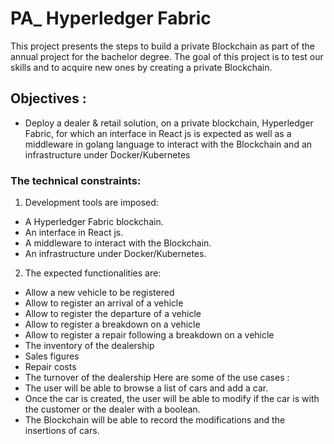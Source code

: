 # PA_ Hyperledger Fabric

This project presents the steps to build a private Blockchain as part of the annual project for the bachelor degree.
The goal of this project is to test our skills and to acquire new ones by creating a private Blockchain.

## Objectives :

- Deploy a dealer & retail solution, on a private blockchain, Hyperledger Fabric, for which an interface in React js is expected as well as a middleware in golang language to interact with the
Blockchain and an infrastructure under Docker/Kubernetes

### The technical constraints:
1. Development tools are imposed:
- A Hyperledger Fabric blockchain.
- An interface in React js.
- A middleware to interact with the Blockchain.
- An infrastructure under Docker/Kubernetes.
2. The expected functionalities are:
- Allow a new vehicle to be registered
- Allow to register an arrival of a vehicle
- Allow to register the departure of a vehicle
- Allow to register a breakdown on a vehicle
- Allow to register a repair following a breakdown on a vehicle
- The inventory of the dealership
- Sales figures
- Repair costs
- The turnover of the dealership
Here are some of the use cases :
- The user will be able to browse a list of cars and add a car.
- Once the car is created, the user will be able to modify if the car is with the customer or the dealer
 with a boolean.
- The Blockchain will be able to record the modifications and the insertions of cars.
